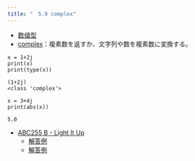 ```yaml
---
title: "　5.9 complex"
---
```


* [数値型](https://docs.python.org/ja/3/library/stdtypes.html#numeric-types-int-float-complex)
* [complex](https://docs.python.org/ja/3/library/functions.html#complex)：複素数を返すか、文字列や数を複素数に変換する。

```python:サンプルコード
x = 1+2j
print(x)
print(type(x))
```

```text:実行結果
(1+2j)
<class 'complex'>
```

```python:サンプルコード
x = 3+4j
print(abs(x))
```

```text:実行結果
5.0
```

- [ABC255 B - Light It Up](https://atcoder.jp/contests/abc255/tasks/abc255_b)
    - [解答例](https://atcoder.jp/contests/abc255/submissions/32941462)
    - [解答例](https://atcoder.jp/contests/abc255/submissions/32941575)